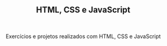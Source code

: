 <h2 align="center"> HTML, CSS e JavaScript </h2>
<br>
<p align="center"> Exercícios e projetos realizados com HTML, CSS e JavaScript </p>
